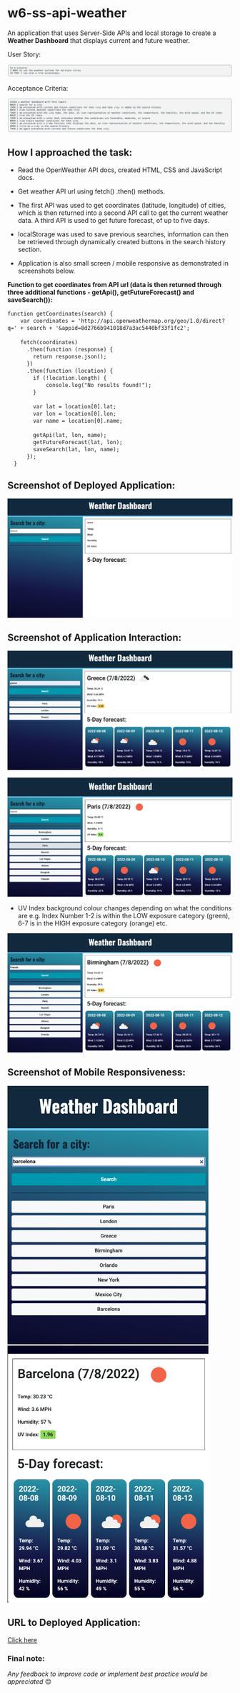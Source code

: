 # w6-ss-api-weather

An application that uses Server-Side APIs and local storage to create a **Weather Dashboard** that displays current and future weather. 

User Story:

![User Story](/assets/images/user-story.png) 

Acceptance Criteria:

![Acceptance Criteria](/assets/images/acceptance.png) 

## How I approached the task:

* Read the OpenWeather API docs, created HTML, CSS and JavaScript docs. 

* Get weather API url using fetch() .then() methods.

* The first API was used to get coordinates (latitude, longitude) of cities, which is then returned into a second API call to get the current weather data. A third API is used to get future forecast, of up to five days. 

* localStorage was used to save previous searches, information can then be retrieved through dynamically created buttons in the search history section. 

* Application is also small screen / mobile responsive as demonstrated in screenshots below.

**Function to get coordinates from API url (data is then returned through three additional functions - getApi(), getFutureForecast() and saveSearch()):**

```
function getCoordinates(search) {
    var coordinates = 'http://api.openweathermap.org/geo/1.0/direct?q=' + search + '&appid=8d2766b941018d7a3ac5440bf33f1fc2';

    fetch(coordinates)
      .then(function (response) {
        return response.json();
      })
      .then(function (location) {
        if (!location.length) {
            console.log("No results found!");
        }

        var lat = location[0].lat;
        var lon = location[0].lon;
        var name = location[0].name;
        
        getApi(lat, lon, name);
        getFutureForecast(lat, lon);
        saveSearch(lat, lon, name);
      });
  }
```


## Screenshot of Deployed Application:

![Deployed Application Screenshot](/assets/images/index.png) 

## Screenshot of Application Interaction:

![Application Interaction Greece Screenshot](/assets/images/greece3.png)

![Application Interaction Paris Screenshot](/assets/images/paris.png)

* UV Index background colour changes depending on what the conditions are e.g. Index Number 1-2 is within the LOW exposure category (green), 6-7 is in the HIGH exposure category (orange) etc.

![Application Interaction Birmingham Screenshot](/assets/images/birmingham.png)

## Screenshot of Mobile Responsiveness:
 
 <img src="assets/images/mobile.png" alt="Mobile Responsive Application Screenshot" width="450px">

 <img src="assets/images/mobile2.png" alt="Mobile Responsive Application Screenshot 2" width="450px">

## URL to Deployed Application:

[Click here](https://priscillaluong.github.io/w6-ss-api-weather/) 

### Final note:

*Any feedback to improve code or implement best practice would be appreciated* 😊

